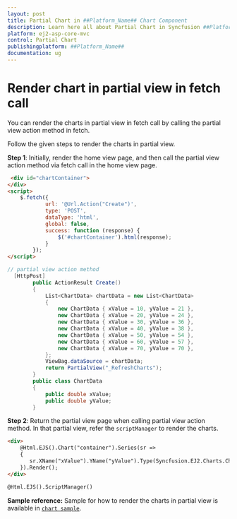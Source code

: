 ```yaml
---
layout: post
title: Partial Chart in ##Platform_Name## Chart Component
description: Learn here all about Partial Chart in Syncfusion ##Platform_Name## Chart component of Syncfusion Essential JS 2 and more.
platform: ej2-asp-core-mvc
control: Partial Chart
publishingplatform: ##Platform_Name##
documentation: ug
---
```



<!-- markdownlint-disable MD036 -->

# Render chart in partial view in fetch call

You can render the charts in partial view in fetch call by calling the partial view action method in fetch.

Follow the given steps to render the charts in partial view.

**Step 1**: Initially, render the home view page, and then call the partial view action method via fetch call in the home view page.

```html
 <div id="chartContainer">
</div>
<script>
    $.fetch({
            url: '@Url.Action("Create")',
            type: 'POST',
            dataType: 'html',
            global: false,
            success: function (response) {
                $('#chartContainer').html(response);
            }
        });
</script>
```

```cs
// partial view action method
  [HttpPost]
        public ActionResult Create()
        {
            List<ChartData> chartData = new List<ChartData>
            {
                new ChartData { xValue = 10, yValue = 21 },
                new ChartData { xValue = 20, yValue = 24 },
                new ChartData { xValue = 30, yValue = 36 },
                new ChartData { xValue = 40, yValue = 38 },
                new ChartData { xValue = 50, yValue = 54 },
                new ChartData { xValue = 60, yValue = 57 },
                new ChartData { xValue = 70, yValue = 70 },
            };
            ViewBag.dataSource = chartData;
            return PartialView("_RefreshCharts");
        }
        public class ChartData
        {
            public double xValue;
            public double yValue;
        }
```

**Step 2**: Return the partial view page when calling partial view action method. In that partial view, refer the `scriptManager` to render the charts.

```html
<div>
    @Html.EJS().Chart("container").Series(sr =>
    {
       sr.XName("xValue").YName("yValue").Type(Syncfusion.EJ2.Charts.ChartSeriesType.Column).DataSource(ViewBag.dataSource).Add();
    }).Render();
</div>

@Html.EJS().ScriptManager()
```

**Sample reference:** Sample for how to render the charts in partial view is available in [`chart sample`](http://www.syncfusion.com/downloads/support/directtrac/general/ze/chartsample1860216677).

